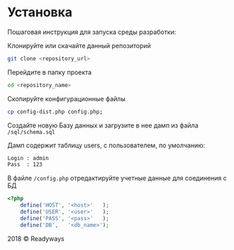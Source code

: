 # Установка

Пошаговая инструкция для запуска среды разработки:

Клонируйте или скачайте данный репозиторий

```bash
git clone <repository_url>
```

Перейдите в папку проекта

```bash
cd <repository_name>
```

Скопируйте конфигурационные файлы

```bash
cp config-dist.php config.php;
```

Создайте новую Базу данных и загрузите в нее дамп из файла `/sql/schema.sql`

Дамп содержит таблицу users, с пользователем, по умолчанию:
```bash
Login : admin
Pass  : 123
```

В файле `/config.php` отредактируйте учетные данные для соединения с БД

```php
<?php
    define('HOST', '<host>'   );
    define('USER', '<user>'   );
    define('PASS', '<pass>'   );
    define('DB',   '<db_name>');
```


2018 © Readyways
